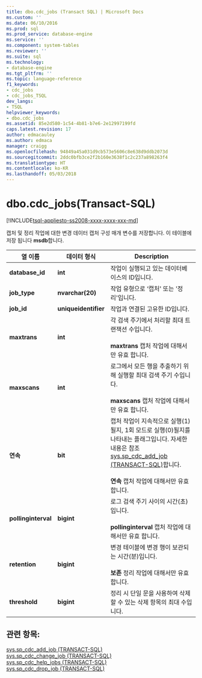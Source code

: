 ```yaml
---
title: dbo.cdc_jobs (Transact SQL) | Microsoft Docs
ms.custom: ''
ms.date: 06/10/2016
ms.prod: sql
ms.prod_service: database-engine
ms.service: ''
ms.component: system-tables
ms.reviewer: ''
ms.suite: sql
ms.technology:
- database-engine
ms.tgt_pltfrm: ''
ms.topic: language-reference
f1_keywords:
- cdc_jobs
- cdc_jobs_TSQL
dev_langs:
- TSQL
helpviewer_keywords:
- dbo.cdc_jobs
ms.assetid: 85e2d580-1c54-4b81-b7e6-2e12997199fd
caps.latest.revision: 17
author: edmacauley
ms.author: edmaca
manager: craigg
ms.openlocfilehash: 94849a45a031d9cb573e5606c8e638d9ddb2073d
ms.sourcegitcommit: 2ddc0bfb3ce2f2b160e3638f1c2c237a898263f4
ms.translationtype: HT
ms.contentlocale: ko-KR
ms.lasthandoff: 05/03/2018
---
```

# <a name="dbocdcjobs-transact-sql"></a>dbo.cdc_jobs(Transact-SQL)
[!INCLUDE[tsql-appliesto-ss2008-xxxx-xxxx-xxx-md](../../includes/tsql-appliesto-ss2008-xxxx-xxxx-xxx-md.md)]

  캡처 및 정리 작업에 대한 변경 데이터 캡처 구성 매개 변수를 저장합니다. 이 테이블에 저장 됩니다 **msdb**합니다.  
  
 
  
|열 이름|데이터 형식|Description|  
|-----------------|---------------|-----------------|  
|**database_id**|**int**|작업이 실행되고 있는 데이터베이스의 ID입니다.|  
|**job_type**|**nvarchar(20)**|작업 유형으로 ‘캡처' 또는 '정리'입니다.|  
|**job_id**|**uniqueidentifier**|작업과 연결된 고유한 ID입니다.|  
|**maxtrans**|**int**|각 검색 주기에서 처리할 최대 트랜잭션 수입니다.<br /><br /> **maxtrans** 캡처 작업에 대해서만 유효 합니다.|  
|**maxscans**|**int**|로그에서 모든 행을 추출하기 위해 실행할 최대 검색 주기 수입니다.<br /><br /> **maxscans** 캡처 작업에 대해서만 유효 합니다.|  
|**연속**|**bit**|캡처 작업이 지속적으로 실행(1)될지, 1회 모드로 실행(0)될지를 나타내는 플래그입니다. 자세한 내용은 참조 [sys.sp_cdc_add_job &#40;TRANSACT-SQL&#41;](../../relational-databases/system-stored-procedures/sys-sp-cdc-add-job-transact-sql.md)합니다.<br /><br /> **연속** 캡처 작업에 대해서만 유효 합니다.|  
|**pollinginterval**|**bigint**|로그 검색 주기 사이의 시간(초)입니다.<br /><br /> **pollinginterval** 캡처 작업에 대해서만 유효 합니다.|  
|**retention**|**bigint**|변경 테이블에 변경 행이 보관되는 시간(분)입니다.<br /><br /> **보존** 정리 작업에 대해서만 유효 합니다.|  
|**threshold**|**bigint**|정리 시 단일 문을 사용하여 삭제할 수 있는 삭제 항목의 최대 수입니다.|  
  
## <a name="see-also"></a>관련 항목:  
 [sys.sp_cdc_add_job &#40;TRANSACT-SQL&#41;](../../relational-databases/system-stored-procedures/sys-sp-cdc-add-job-transact-sql.md)   
 [sys.sp_cdc_change_job &#40;TRANSACT-SQL&#41;](../../relational-databases/system-stored-procedures/sys-sp-cdc-change-job-transact-sql.md)   
 [sys.sp_cdc_help_jobs &#40;TRANSACT-SQL&#41;](../../relational-databases/system-stored-procedures/sys-sp-cdc-help-jobs-transact-sql.md)   
 [sys.sp_cdc_drop_job &#40;TRANSACT-SQL&#41;](../../relational-databases/system-stored-procedures/sys-sp-cdc-drop-job-transact-sql.md)  
  
  
